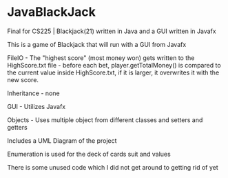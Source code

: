 # JavaBlackJack
Final for CS225 | Blackjack(21) written in Java and a GUI written in Javafx

This is a game of Blackjack that will run with a GUI from Javafx

FileIO - The "highest score" (most money won) gets written to the HighScore.txt file - before each bet, 
player.getTotalMoney() is compared to the current value inside HighScore.txt, if it is larger, it overwrites it 
with the new score.

Inheritance - none

GUI - Utilizes Javafx

Objects - Uses multiple object from different classes and setters and getters

Includes a UML Diagram of the project

Enumeration is used for the deck of cards suit and values

There is some unused code which I did not get around to getting rid of yet
